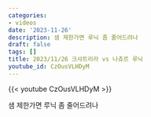 ```yaml
---
categories:
- videos
date: '2023-11-26'
description: 샘 제한가면 루닉 좀 줄어드려나
draft: false
tags: []
title: 2023/11/26 크샤트리라 vs 나츄르 루닉
youtube_id: CzOusVLHDyM
---
```



{{< youtube CzOusVLHDyM >}}

샘 제한가면 루닉 좀 줄어드려나